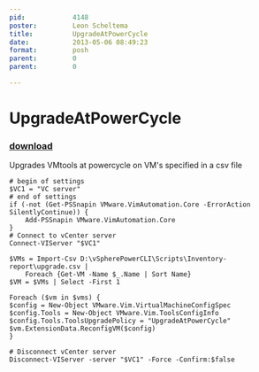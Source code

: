 ```yaml
---
pid:            4148
poster:         Leon Scheltema
title:          UpgradeAtPowerCycle
date:           2013-05-06 08:49:23
format:         posh
parent:         0
parent:         0

---
```


# UpgradeAtPowerCycle

### [download](4148.ps1)

Upgrades VMtools at powercycle on VM's specified in a csv file

```posh
# begin of settings
$VC1 = "VC server"
# end of settings
if (-not (Get-PSSnapin VMware.VimAutomation.Core -ErrorAction SilentlyContinue)) {
	Add-PSSnapin VMware.VimAutomation.Core
}
# Connect to vCenter server
Connect-VIServer "$VC1"

$VMs = Import-Csv D:\vSpherePowerCLI\Scripts\Inventory-report\upgrade.csv | 
	Foreach {Get-VM -Name $_.Name | Sort Name}
$VM = $VMs | Select -First 1

Foreach ($vm in $vms) {
$config = New-Object VMware.Vim.VirtualMachineConfigSpec
$config.Tools = New-Object VMware.Vim.ToolsConfigInfo
$config.Tools.ToolsUpgradePolicy = "UpgradeAtPowerCycle"
$vm.ExtensionData.ReconfigVM($config)
}

# Disconnect vCenter server
Disconnect-VIServer -server "$VC1" -Force -Confirm:$false
```
